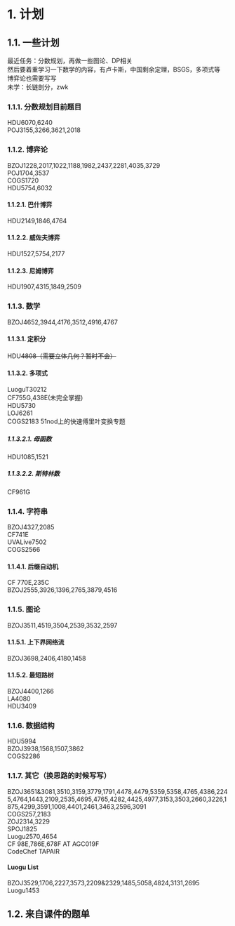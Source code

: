 # 1. 计划
## 1.1. 一些计划
最近任务：分数规划，再做一些图论、DP相关  
然后要着重学习一下数学的内容，有卢卡斯，中国剩余定理，BSGS，多项式等  
博弈论也需要写写  
未学：长链剖分，zwk

### 1.1.1. 分数规划目前题目  
HDU6070,6240  
POJ3155,3266,3621,2018

### 1.1.2. 博弈论 
BZOJ1228,2017,1022,1188,1982,2437,2281,4035,3729  
POJ1704,3537  
COGS1720  
HDU5754,6032
#### 1.1.2.1. 巴什博弈
HDU2149,1846,4764
#### 1.1.2.2. 威佐夫博弈
HDU1527,5754,2177
#### 1.1.2.3. 尼姆博弈
HDU1907,4315,1849,2509

### 1.1.3. 数学  
BZOJ4652,3944,4176,3512,4916,4767
#### 1.1.3.1. 定积分
HDU~~4808（需要立体几何？暂时不会）~~
#### 1.1.3.2. 多项式
LuoguT30212  
CF755G,438E(未完全掌握)  
HDU5730  
LOJ6261  
COGS2183
51nod上的快速傅里叶变换专题
##### 1.1.3.2.1. 母函数
HDU1085,1521
##### 1.1.3.2.2. 斯特林数
CF961G

### 1.1.4. 字符串
BZOJ4327,2085  
CF741E  
UVALive7502  
COGS2566
#### 1.1.4.1. 后缀自动机
CF 770E,235C  
BZOJ2555,3926,1396,2765,3879,4516

### 1.1.5. 图论
BZOJ3511,4519,3504,2539,3532,2597
#### 1.1.5.1. 上下界网络流 
BZOJ3698,2406,4180,1458
#### 1.1.5.2. 最短路树
BZOJ4400,1266  
LA4080  
HDU3409

### 1.1.6. 数据结构
HDU5994  
BZOJ3938,1568,1507,3862  
COGS2286

### 1.1.7. 其它（换思路的时候写写）  
BZOJ3651&3081,3510,3159,3779,1791,4478,4479,5359,5358,4765,4386,2245,4764,1443,2109,2535,4695,4765,4282,4425,4977,3153,3503,2660,3226,1875,4299,3591,1008,4401,2461,3463,2596,3091  
COGS257,2183  
ZOJ2314,3229  
SPOJ1825  
Luogu2570,4654  
CF 98E,786E,678F 
AT AGC019F  
CodeChef TAPAIR
#### Luogu List
BZOJ3529,1706,2227,3573,2209&2329,1485,5058,4824,3131,2695
Luogu1453
## 1.2. 来自课件的题单
